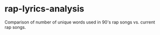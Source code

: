 # rap-lyrics-analysis

Comparison of number of unique words used in 90's rap songs vs. current rap songs.
